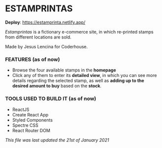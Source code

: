 # ESTAMPRINTAS

**Deploy**: https://estamprinta.netlify.app/

*Estamprintas* is a fictionary e-commerce site, in which re-printed stamps from different locations are sold. 

Made by Jesus Lencina for Coderhouse.

### FEATURES (as of now)

- Browse the four available stamps in the **homepage**
- Click any of them to enter its **detailed view**, in which you can see more details regarding the selected stamp, as well as **adding up to the desired amount to buy** based on the **stock**.



### TOOLS USED TO BUILD IT (as of now)

- ReactJS
- Create React App
- Styled Components
- Spectre CSS
- React Router DOM



*This file was last updated the 21st of January 2021*